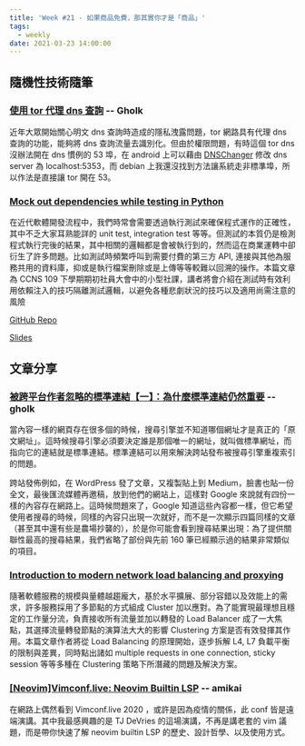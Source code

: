 ```yaml
---
title: 'Week #21 - 如果商品免費，那其實你才是「商品」'
tags:
  - weekly
date: 2021-03-23 14:00:00
---
```


## 隨機性技術隨筆

### [使用 tor 代理 dns 查詢](https://gholk.github.io/tor-dns-howto.html) -- Gholk
近年大眾開始關心明文 dns 查詢時造成的隱私洩露問題，tor 網路具有代理 dns 查詢的功能，能夠將 dns 查詢流量去識別化。但由於權限問題，有時這個 tor dns 沒辦法開在 dns 慣例的 53 埠，在 android 上可以藉由 [DNSChanger](https://play.google.com/store/apps/details?id=com.frostnerd.dnschanger) 修改 dns server 為 localhost:5353，而 debian 上我還沒找到方法讓系統走非標準埠，所以作法是直接讓 tor 開在 53。

### [Mock out dependencies while testing in Python](https://speakerdeck.com/rainrainwu/mock-out-dependencies-while-testing-in-python)
在近代軟體開發流程中，我們時常會需要透過執行測試來確保程式運作的正確性，其中不乏大家耳熟能詳的 unit test, integration test 等等。但測試的本質仍是檢測程式執行完後的結果，其中相關的邏輯都是會被執行到的，然而這在商業運轉中卻衍生了許多問題。比如測試時頻繁呼叫到需要付費的第三方 API, 連接與其他為服務共用的資料庫，抑或是執行檔案刪除或是上傳等等較難以回溯的操作。本篇文章為 CCNS 109 下學期期初社員大會中的小型社課，講者將會介紹在測試時有效利用依賴注入的技巧隔離測試邏輯，以避免各種悲劇狀況的技巧以及適用尚需注意的風險

[GitHub Repo](https://github.com/RainrainWu/python_async_lab)

[Slides](https://speakerdeck.com/rainrainwu/mock-out-dependencies-while-testing-in-python)

## 文章分享

### [被跨平台作者忽略的標準連結【一】：為什麼標準連結仍然重要](https://leafwind.tw/2018/10/13/why-canonical-link-is-still-important/#%E9%82%A3%E4%BB%80%E9%BA%BC%E6%98%AF%E6%A8%99%E6%BA%96%E9%80%A3%E7%B5%90%EF%BC%88Canonical_Link%EF%BC%89%EF%BC%9F) -- gholk
當內容一樣的網頁存在很多個的時候，搜尋引擎並不知道哪個網址才是真正的「原文網址」。這時候搜尋引擎必須要決定誰是那個唯一的網址，就叫做標準網址，而指向它的連結就是標準連結。標準連結可以用來解決跨站發布被搜尋引擎重複索引的問題。

跨站發佈例如，在 WordPress 發了文章，又複製貼上到 Medium，臉書也貼一份全文，最後匯流媒體再邀稿，放到他們的網站上，這樣對 Google 來說就有四份一樣的內容存在網路上。這時候問題來了，Google 知道這些內容都一樣，但它希望使用者搜尋的時候，同樣的內容只出現一次就好，而不是一次顯示四篇同樣的文章（甚至其中還有些是農場抄襲的），於是你可能會看到搜尋結果出現：為了提供關聯性最高的搜尋結果，我們省略了部份與先前 160 筆已經顯示過的結果非常類似的項目。

### [Introduction to modern network load balancing and proxying](https://blog.envoyproxy.io/introduction-to-modern-network-load-balancing-and-proxying-a57f6ff80236)

隨著軟體服務的規模與量體越趨龐大，基於水平擴展、部分容錯以及效能上的需求，許多服務採用了多節點的方式組成 Cluster 加以應對。為了能實現最理想且穩定的工作量分流，負責接收所有流量並加以轉發的 Load Balancer 成了一大焦點，其選擇流量轉發節點的演算法大大的影響 Clustering 方案是否有效發揮其作用。本篇文章作者將從 Load Balancing 的原理開始，逐步拆解 L4, L7 負載平衡的限制與差異，同時點出諸如 multiple requests in one connection, sticky session 等等多種在 Clustering 策略下所潛藏的問題及解決方案。

### [[Neovim]Vimconf.live: Neovim Builtin LSP](https://www.youtube.com/watch?v=C9X5VF9ASac) -- amikai
在網路上偶然看到 Vimconf.live 2020 ，或許是因為疫情的關係，此 conf 皆是遠端演講。其中我最感興趣的是 TJ DeVries 的這場演講，不再是講老套的 vim 議題，而是帶你快速了解 neovim builtin LSP 的歷史、設計哲學、以及使用方式。
